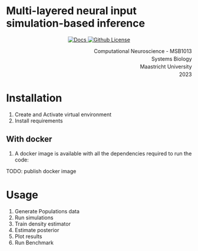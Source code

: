 # Multi-layered neural input simulation-based inference 

<p align="center">
    <a href="https://damourchris.github.io/MSB1013_ComputationalNeuroscience/">
        <img alt="Docs" src="https://img.shields.io/badge/docs-stable-green">
    </a>
    <a href="https://github.com/damourChris/MSB1013_ComputationalNeuroscience/blob/master/LICENSE">
        <img alt="Github License" src="https://img.shields.io/github/license/damourChris/MSB1013_ComputationalNeuroscience">
    </a>
</p>

<div align="end" style="display: flex; flex-direction: column; gap: 0.25rem">
<div>Computational Neuroscience - MSB1013</div>
<div>Systems Biology</div>
<div>Maastricht University</div>
<div>2023</div>

</div>

# Installation

1. Create and Activate virtual environment
2. Install requirements

## With docker

1. A docker image is available with all the dependencies required to run the code:

TODO: publish docker image

# Usage

1. Generate Populations data
2. Run simulations
3. Train density estimator
4. Estimate posterior
5. Plot results
6. Run Benchmark
